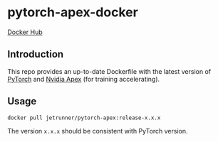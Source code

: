 # pytorch-apex-docker

[Docker Hub](https://hub.docker.com/r/jetrunner/pytorch-apex)

## Introduction

This repo provides an up-to-date Dockerfile with the latest version of [PyTorch](https://github.com/pytorch/pytorch) and [Nvidia Apex](https://github.com/NVIDIA/apex) (for training accelerating).

## Usage
```bash
docker pull jetrunner/pytorch-apex:release-x.x.x
```
The version `x.x.x` should be consistent with PyTorch version.
